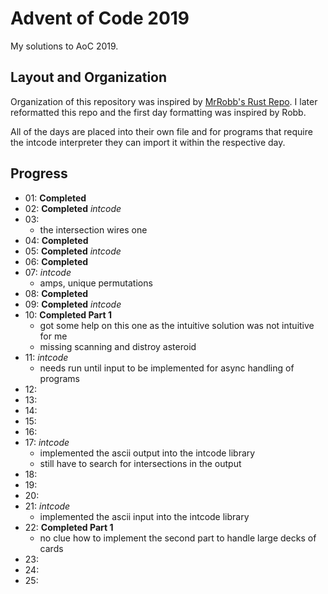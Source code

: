 # Advent of Code 2019
My solutions to AoC 2019.

## Layout and Organization
Organization of this repository was inspired by [MrRobb's Rust Repo](https://github.com/MrRobb/advent-of-code-2019). I later reformatted this repo and the first day formatting was inspired by Robb.

All of the days are placed into their own file and for programs that require the intcode interpreter they can import it within the respective day.

## Progress
- 01: **Completed**
- 02: **Completed** *intcode*
- 03:
  - the intersection wires one
- 04: **Completed**
- 05: **Completed** *intcode*
- 06: **Completed**
- 07:               *intcode*
  - amps, unique permutations
- 08: **Completed**
- 09: **Completed** *intcode*
- 10: **Completed Part 1**
  - got some help on this one as the intuitive solution was not intuitive for me
  - missing scanning and distroy asteroid
- 11: *intcode*
  - needs run until input to be implemented for async handling of programs
- 12:
- 13:
- 14:
- 15:
- 16:
- 17: *intcode*
  - implemented the ascii output into the intcode library
  - still have to search for intersections in the output
- 18:
- 19:
- 20:
- 21: *intcode*
  - implemented the ascii input into the intcode library
- 22: **Completed Part 1**
  - no clue how to implement the second part to handle large decks of cards
- 23:
- 24:
- 25:
